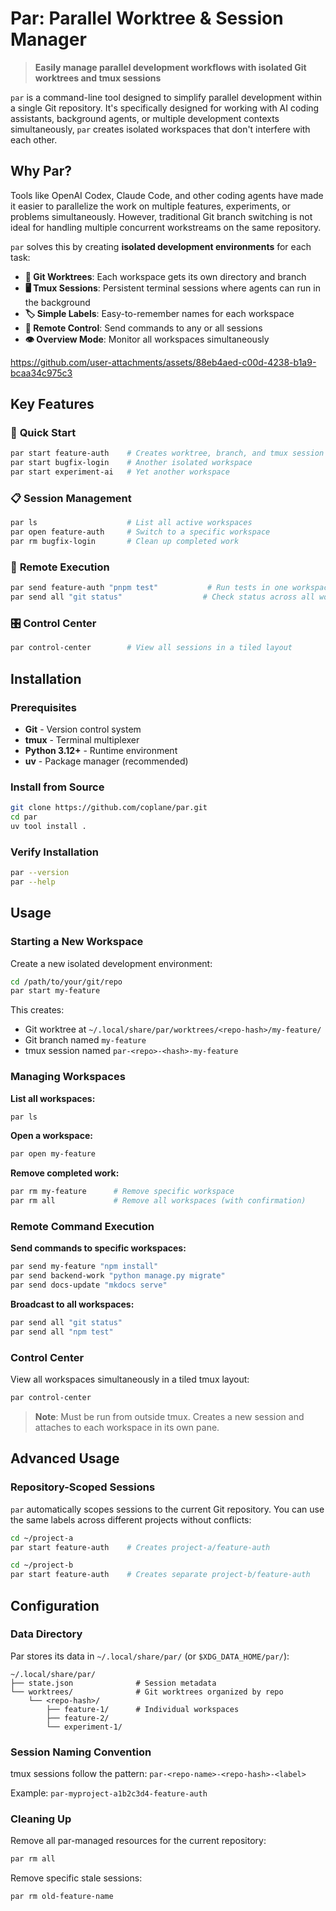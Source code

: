 # Par: Parallel Worktree & Session Manager

> **Easily manage parallel development workflows with isolated Git worktrees and tmux sessions**

`par` is a command-line tool designed to simplify parallel development within a single Git repository. It's specifically designed for working with AI coding assistants, background agents, or multiple development contexts simultaneously, `par` creates isolated workspaces that don't interfere with each other.

## Why Par?

Tools like OpenAI Codex, Claude Code, and other coding agents have made it easier to parallelize the work on multiple features, experiments, or problems simultaneously. However, traditional Git branch switching is not ideal for handling multiple concurrent workstreams on the same repository.

`par` solves this by creating **isolated development environments** for each task:

- **🔀 Git Worktrees**: Each workspace gets its own directory and branch
- **🖥️ Tmux Sessions**: Persistent terminal sessions where agents can run in the background
- **🏷️ Simple Labels**: Easy-to-remember names for each workspace
- **📡 Remote Control**: Send commands to any or all sessions
- **👁️ Overview Mode**: Monitor all workspaces simultaneously

https://github.com/user-attachments/assets/88eb4aed-c00d-4238-b1a9-bcaa34c975c3



## Key Features

### 🚀 **Quick Start**
```bash
par start feature-auth    # Creates worktree, branch, and tmux session
par start bugfix-login    # Another isolated workspace
par start experiment-ai   # Yet another workspace
```

### 📋 **Session Management**
```bash
par ls                    # List all active workspaces
par open feature-auth     # Switch to a specific workspace
par rm bugfix-login       # Clean up completed work
```

### 📡 **Remote Execution**  
```bash
par send feature-auth "pnpm test"           # Run tests in one workspace
par send all "git status"                  # Check status across all workspaces
```

### 🎛️ **Control Center**
```bash
par control-center        # View all sessions in a tiled layout
```

## Installation

### Prerequisites
- **Git** - Version control system
- **tmux** - Terminal multiplexer  
- **Python 3.12+** - Runtime environment
- **uv** - Package manager (recommended)

### Install from Source
```bash
git clone https://github.com/coplane/par.git
cd par
uv tool install .
```

### Verify Installation
```bash
par --version
par --help
```

## Usage

### Starting a New Workspace

Create a new isolated development environment:

```bash
cd /path/to/your/git/repo
par start my-feature
```

This creates:
- Git worktree at `~/.local/share/par/worktrees/<repo-hash>/my-feature/`
- Git branch named `my-feature`
- tmux session named `par-<repo>-<hash>-my-feature`

### Managing Workspaces

**List all workspaces:**
```bash
par ls
```

**Open a workspace:**
```bash
par open my-feature
```

**Remove completed work:**
```bash
par rm my-feature      # Remove specific workspace
par rm all             # Remove all workspaces (with confirmation)
```

### Remote Command Execution

**Send commands to specific workspaces:**
```bash
par send my-feature "npm install"
par send backend-work "python manage.py migrate"
par send docs-update "mkdocs serve"
```

**Broadcast to all workspaces:**
```bash
par send all "git status"
par send all "npm test"
```

### Control Center

View all workspaces simultaneously in a tiled tmux layout:

```bash
par control-center
```

> **Note**: Must be run from outside tmux. Creates a new session and attaches to each workspace in its own pane.

## Advanced Usage

### Repository-Scoped Sessions

`par` automatically scopes sessions to the current Git repository. You can use the same labels across different projects without conflicts:

```bash
cd ~/project-a
par start feature-auth    # Creates project-a/feature-auth

cd ~/project-b  
par start feature-auth    # Creates separate project-b/feature-auth
```

## Configuration

### Data Directory
Par stores its data in `~/.local/share/par/` (or `$XDG_DATA_HOME/par/`):

```
~/.local/share/par/
├── state.json              # Session metadata
└── worktrees/              # Git worktrees organized by repo
    └── <repo-hash>/
        ├── feature-1/      # Individual workspaces
        ├── feature-2/
        └── experiment-1/
```

### Session Naming Convention
tmux sessions follow the pattern: `par-<repo-name>-<repo-hash>-<label>`

Example: `par-myproject-a1b2c3d4-feature-auth`

### Cleaning Up

Remove all par-managed resources for the current repository:
```bash
par rm all
```

Remove specific stale sessions:
```bash
par rm old-feature-name
```

